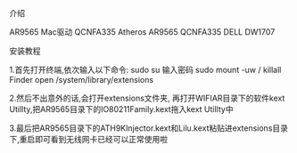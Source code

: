 介绍

AR9565 Mac驱动 QCNFA335 Atheros AR9565 QCNFA335 DELL DW1707

安装教程

1.首先打开终端,依次输入以下命令: sudo su 输入密码 sudo mount -uw / killall Finder open /system/library/extensions

2.然后不出意外的话,会打开extensions文件夹, 再打开WIFIAR目录下的软件kext Utillty,把AR9565目录下的IO80211Family.kext拖入kext Utillty中

3.最后把AR9565目录下的ATH9KInjector.kext和Lilu.kext粘贴进extensions目录下,重启即可看到无线网卡已经可以正常使用啦
